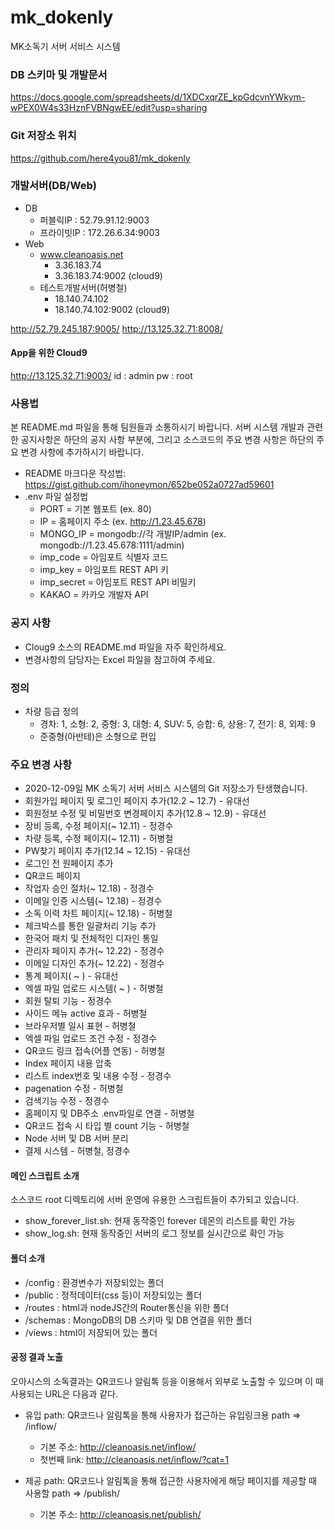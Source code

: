 # mk_dokenly
MK소독기 서버 서비스 시스템


### DB 스키마 및 개발문서
https://docs.google.com/spreadsheets/d/1XDCxqrZE_kpGdcvnYWkym-wPEX0W4s33HznFVBNgwEE/edit?usp=sharing

### Git 저장소 위치
https://github.com/here4you81/mk_dokenly


### 개발서버(DB/Web)
* DB
  - 퍼블릭IP : 52.79.91.12:9003
  - 프라이빗IP : 172.26.6.34:9003
* Web
  - www.cleanoasis.net
    + 3.36.183.74
    + 3.36.183.74:9002 (cloud9)
  - 테스트개발서버(허병철)
    + 18.140.74.102
    + 18.140.74.102:9002 (cloud9)

http://52.79.245.187:9005/
http://13.125.32.71:8008/
#### App을 위한 Cloud9
http://13.125.32.71:9003/
id : admin
pw : root


### 사용법
본 README.md 파일을 통해 팀원들과 소통하시기 바랍니다.
서버 시스템 개발과 관련한 공지사항은 하단의 공지 사항 부분에, 그리고 소스코드의 주요 변경 사항은 하단의 주요 변경 사항에 추가하시기 바랍니다.
* README 마크다운 작성법: https://gist.github.com/ihoneymon/652be052a0727ad59601
* .env 파일 설정법
  - PORT = 기본 웹포트 (ex. 80)
  - IP = 홈페이지 주소  (ex. http://1.23.45.678)
  - MONGO_IP = mongodb://각 개발IP/admin (ex. mongodb://1.23.45.678:1111/admin)
  - imp_code = 아임포트 식별자 코드
  - imp_key = 아임포트 REST API 키
  - imp_secret = 아임포트 REST API 비밀키
  - KAKAO = 카카오 개발자 API

### 공지 사항
* Cloug9 소스의 README.md 파일을 자주 확인하세요.
* 변경사항의 담당자는 Excel 파일을 참고하여 주세요.

### 정의
* 차량 등급 정의
  + 경차: 1, 소형: 2, 중형: 3, 대형: 4, SUV: 5, 승합: 6, 상용: 7, 전기: 8, 외제: 9
  - 준중형(아반테)은 소형으로 편입

### 주요 변경 사항
* 2020-12-09일 MK 소독기 서버 서비스 시스템의 Git 저장소가 탄생했습니다.
* 회원가입 페이지 및 로그인 페이지 추가(12.2 ~ 12.7) - 유대선
* 회원정보 수정 및 비밀번호 변경페이지 추가(12.8 ~ 12.9) - 유대선
* 장비 등록, 수정 페이지(~ 12.11) - 정경수
* 차량 등록, 수정 페이지(~ 12.11) - 허병철
* PW찾기 페이지 추가(12.14 ~ 12.15) - 유대선
* 로그인 전 원페이지 추가
* QR코드 페이지
* 작업자 승인 절차(~ 12.18) - 정경수
* 이메일 인증 시스템(~ 12.18) - 정경수
* 소독 이력 차트 페이지(~ 12.18) - 허병철
* 체크박스를 통한 일괄처리 기능 추가
* 한국어 패치 및 전체적인 디자인 통일
* 관리자 페이지 추가(~ 12.22) - 정경수
* 이메일 디자인 추가(~ 12.22) - 정경수
* 통계 페이지( ~ ) - 유대선
* 엑셀 파일 업로드 시스템( ~ ) - 허병철
* 회원 탈퇴 기능 - 정경수
* 사이드 메뉴 active 효과 - 허병철
* 브라우저별 일시 표현 - 허병철
* 엑셀 파일 업로드 조건 수정 - 정경수
* QR코드 링크 접속(어플 연동) - 허병철
* Index 페이지 내용 압축
* 리스트 index번호 및 내용 수정 - 정경수
* pagenation 수정 - 허병철
* 검색기능 수정 - 정경수
* 홈페이지 및 DB주소 .env파일로 연결 - 허병철
* QR코드 접속 시 타입 별 count 기능 - 허병철
* Node 서버 및 DB 서버 분리
* 결제 시스템 - 허병철, 정경수

#### 메인 스크립트 소개
소스코드 root 디렉토리에 서버 운영에 유용한 스크립트들이 추가되고 있습니다.
* show_forever_list.sh: 현재 동작중인 forever 데몬의 리스트를 확인 가능
* show_log.sh: 현재 동작중인 서버의 로그 정보를 실시간으로 확인 가능

#### 폴더 소개
* /config : 환경변수가 저장되있는 폴더
* /public : 정적데이터(css 등)이 저장되있는 폴더
* /routes : html과 nodeJS간의 Router통신을 위한 폴더
* /schemas : MongoDB의 DB 스키마 및 DB 연결을 위한 폴더
* /views : html이 저장되어 있는 폴더

#### 공정 결과 노출
오아시스의 소독결과는 QR코드나 알림톡 등을 이용해서 외부로 노출할 수 있으며 이 때 사용되는 URL은 다음과 같다.
* 유입 path: QR코드나 알림톡을 통해 사용자가 접근하는 유입링크용 path => /inflow/
  - 기본 주소: http://cleanoasis.net/inflow/
  - 첫번째 link: http://cleanoasis.net/inflow/?cat=1

* 제공 path: QR코드나 알림톡을 통해 접근한 사용자에게 해당 페이지를 제공할 때 사용할 path => /publish/
  - 기본 주소: http://cleanoasis.net/publish/
